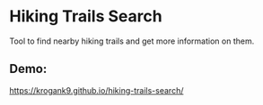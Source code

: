 # Hiking Trails Search

Tool to find nearby hiking trails and get more information on them.

## Demo:

https://krogank9.github.io/hiking-trails-search/
